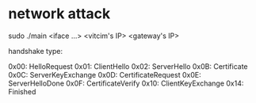 # network attack
sudo ./main <iface ...> <vitcim's IP> <gateway's IP> 

handshake type: 

0x00: HelloRequest
0x01: ClientHello
0x02: ServerHello
0x0B: Certificate
0x0C: ServerKeyExchange
0x0D: CertificateRequest
0x0E: ServerHelloDone
0x0F: CertificateVerify
0x10: ClientKeyExchange
0x14: Finished
